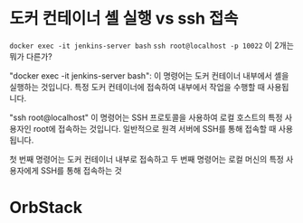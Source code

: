 # 도커 컨테이너 셸 실행 vs ssh 접속
`docker exec -it jenkins-server bash` 
`ssh root@localhost -p 10022`
이  2개는 뭐가 다른가?

"docker exec -it jenkins-server bash": 
이 명령어는 도커 컨테이너 내부에서 셸을 실행하는 것입니다. 
특정 도커 컨테이너에 접속하여 내부에서 작업을 수행할 때 사용됩니다.

"ssh root@localhost"
이 명령어는 SSH 프로토콜을 사용하여 로컬 호스트의 특정 사용자인 root에 접속하는 것입니다. 
일반적으로 원격 서버에 SSH를 통해 접속할 때 사용됩니다.

첫 번째 명령어는 도커 컨테이너 내부로 접속하고 두 번째 명령어는 로컬 머신의 특정 사용자에게 SSH를 통해 접속하는 것


# OrbStack